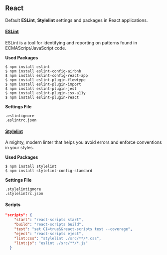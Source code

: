 ## React
Default **ESLint**, **Stylelint** settings and packages in React applications.

#### [ESLint](https://github.com/eslint/eslint "ESLint")
ESLint is a tool for identifying and reporting on patterns found in ECMAScript/JavaScript code.

**Used Packages**
```
$ npm install eslint
$ npm install eslint-config-airbnb
$ npm install eslint-config-react-app
$ npm install eslint-plugin-flowtype
$ npm install eslint-plugin-import
$ npm install eslint-plugin-jest
$ npm install eslint-plugin-jsx-a11y
$ npm install eslint-plugin-react
```

**Settings File**
```
.eslintignore
.eslintrc.json
```

#### [Stylelint](https://github.com/stylelint/stylelint "Stylelint")

A mighty, modern linter that helps you avoid errors and enforce conventions in your styles.

**Used Packages**
```
$ npm install stylelint
$ npm install stylelint-config-standard
```

**Settings File**
```
.stylelintignore
.stylelintrc.json
```

#### Scripts
```json
"scripts": {
    "start": "react-scripts start",
    "build": "react-scripts build",
    "test": "set CI=true&&react-scripts test --coverage",
    "eject": "react-scripts eject",
    "lint:css": "stylelint ./src/**/*.css",
    "lint:js": "eslint ./src/**/*.js"
  }
```